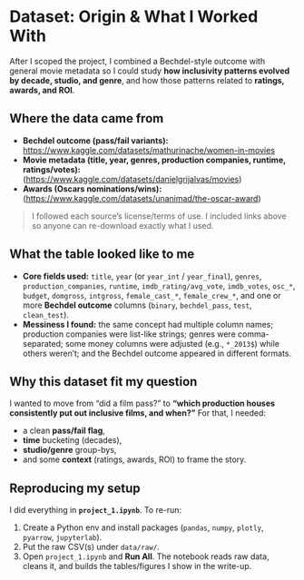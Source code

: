 # Dataset: Origin & What I Worked With

After I scoped the project, I combined a Bechdel-style outcome with general movie metadata so I could study **how inclusivity patterns evolved by decade, studio, and genre**, and how those patterns related to **ratings, awards, and ROI**.

## Where the data came from
- **Bechdel outcome (pass/fail variants):** https://www.kaggle.com/datasets/mathurinache/women-in-movies
- **Movie metadata (title, year, genres, production companies, runtime, ratings/votes):** (https://www.kaggle.com/datasets/danielgrijalvas/movies)
- **Awards (Oscars nominations/wins):** (https://www.kaggle.com/datasets/unanimad/the-oscar-award)

> I followed each source’s license/terms of use. I included links above so anyone can re-download exactly what I used.

## What the table looked like to me
- **Core fields used:** `title`, `year` (or `year_int` / `year_final`), `genres`, `production_companies`, `runtime`, `imdb_rating/avg_vote`, `imdb_votes`, `osc_*`, `budget`, `domgross`, `intgross`, `female_cast_*`, `female_crew_*`, and one or more **Bechdel outcome** columns (`binary`, `bechdel_pass`, `test`, `clean_test`).
- **Messiness I found:** the same concept had multiple column names; production companies were list-like strings; genres were comma-separated; some money columns were adjusted (e.g., `*_2013$`) while others weren’t; and the Bechdel outcome appeared in different formats.

## Why this dataset fit my question
I wanted to move from “did a film pass?” to **“which production houses consistently put out inclusive films, and when?”** For that, I needed:
- a clean **pass/fail flag**,
- **time** bucketing (decades),
- **studio/genre** group-bys,
- and some **context** (ratings, awards, ROI) to frame the story.

## Reproducing my setup
I did everything in **`project_1.ipynb`**. To re-run:
1. Create a Python env and install packages (`pandas`, `numpy`, `plotly`, `pyarrow`, `jupyterlab`).
2. Put the raw CSV(s) under `data/raw/`.
3. Open `project_1.ipynb` and **Run All**. The notebook reads raw data, cleans it, and builds the tables/figures I show in the write-up.
